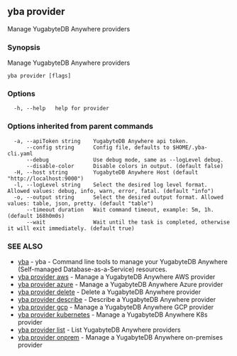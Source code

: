 ## yba provider

Manage YugabyteDB Anywhere providers

### Synopsis

Manage YugabyteDB Anywhere providers

```
yba provider [flags]
```

### Options

```
  -h, --help   help for provider
```

### Options inherited from parent commands

```
  -a, --apiToken string    YugabyteDB Anywhere api token.
      --config string      Config file, defaults to $HOME/.yba-cli.yaml
      --debug              Use debug mode, same as --logLevel debug.
      --disable-color      Disable colors in output. (default false)
  -H, --host string        YugabyteDB Anywhere Host (default "http://localhost:9000")
  -l, --logLevel string    Select the desired log level format. Allowed values: debug, info, warn, error, fatal. (default "info")
  -o, --output string      Select the desired output format. Allowed values: table, json, pretty. (default "table")
      --timeout duration   Wait command timeout, example: 5m, 1h. (default 168h0m0s)
      --wait               Wait until the task is completed, otherwise it will exit immediately. (default true)
```

### SEE ALSO

* [yba](yba.md)	 - yba - Command line tools to manage your YugabyteDB Anywhere (Self-managed Database-as-a-Service) resources.
* [yba provider aws](yba_provider_aws.md)	 - Manage a YugabyteDB Anywhere AWS provider
* [yba provider azure](yba_provider_azure.md)	 - Manage a YugabyteDB Anywhere Azure provider
* [yba provider delete](yba_provider_delete.md)	 - Delete a YugabyteDB Anywhere provider
* [yba provider describe](yba_provider_describe.md)	 - Describe a YugabyteDB Anywhere provider
* [yba provider gcp](yba_provider_gcp.md)	 - Manage a YugabyteDB Anywhere GCP provider
* [yba provider kubernetes](yba_provider_kubernetes.md)	 - Manage a YugabyteDB Anywhere K8s provider
* [yba provider list](yba_provider_list.md)	 - List YugabyteDB Anywhere providers
* [yba provider onprem](yba_provider_onprem.md)	 - Manage a YugabyteDB Anywhere on-premises provider

